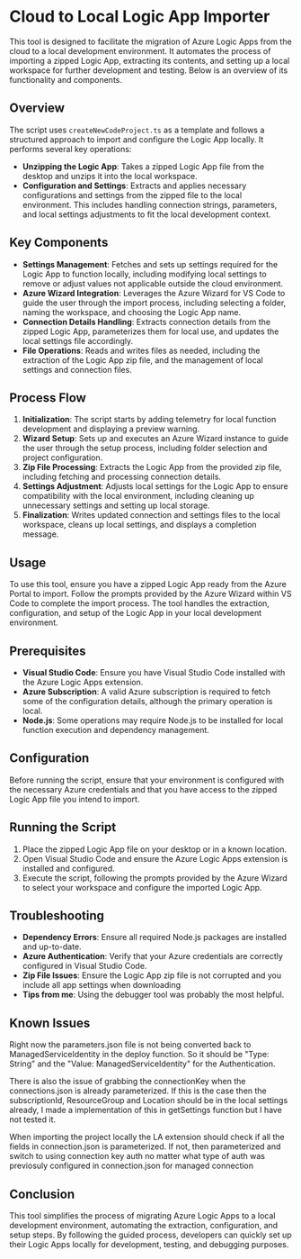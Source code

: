 # Cloud to Local Logic App Importer

This tool is designed to facilitate the migration of Azure Logic Apps from the cloud to a local development environment. It automates the process of importing a zipped Logic App, extracting its contents, and setting up a local workspace for further development and testing. Below is an overview of its functionality and components.

## Overview

The script uses `createNewCodeProject.ts` as a template and follows a structured approach to import and configure the Logic App locally. It performs several key operations:

- **Unzipping the Logic App**: Takes a zipped Logic App file from the desktop and unzips it into the local workspace.
- **Configuration and Settings**: Extracts and applies necessary configurations and settings from the zipped file to the local environment. This includes handling connection strings, parameters, and local settings adjustments to fit the local development context.

## Key Components

- **Settings Management**: Fetches and sets up settings required for the Logic App to function locally, including modifying local settings to remove or adjust values not applicable outside the cloud environment.
- **Azure Wizard Integration**: Leverages the Azure Wizard for VS Code to guide the user through the import process, including selecting a folder, naming the workspace, and choosing the Logic App name.
- **Connection Details Handling**: Extracts connection details from the zipped Logic App, parameterizes them for local use, and updates the local settings file accordingly.
- **File Operations**: Reads and writes files as needed, including the extraction of the Logic App zip file, and the management of local settings and connection files.

## Process Flow

1. **Initialization**: The script starts by adding telemetry for local function development and displaying a preview warning.
2. **Wizard Setup**: Sets up and executes an Azure Wizard instance to guide the user through the setup process, including folder selection and project configuration.
3. **Zip File Processing**: Extracts the Logic App from the provided zip file, including fetching and processing connection details.
4. **Settings Adjustment**: Adjusts local settings for the Logic App to ensure compatibility with the local environment, including cleaning up unnecessary settings and setting up local storage.
5. **Finalization**: Writes updated connection and settings files to the local workspace, cleans up local settings, and displays a completion message.

## Usage

To use this tool, ensure you have a zipped Logic App ready from the Azure Portal to import. Follow the prompts provided by the Azure Wizard within VS Code to complete the import process. The tool handles the extraction, configuration, and setup of the Logic App in your local development environment.
## Prerequisites

- **Visual Studio Code**: Ensure you have Visual Studio Code installed with the Azure Logic Apps extension.
- **Azure Subscription**: A valid Azure subscription is required to fetch some of the configuration details, although the primary operation is local.
- **Node.js**: Some operations may require Node.js to be installed for local function execution and dependency management.

## Configuration

Before running the script, ensure that your environment is configured with the necessary Azure credentials and that you have access to the zipped Logic App file you intend to import.

## Running the Script

1. Place the zipped Logic App file on your desktop or in a known location.
2. Open Visual Studio Code and ensure the Azure Logic Apps extension is installed and configured.
3. Execute the script, following the prompts provided by the Azure Wizard to select your workspace and configure the imported Logic App.

## Troubleshooting

- **Dependency Errors**: Ensure all required Node.js packages are installed and up-to-date.
- **Azure Authentication**: Verify that your Azure credentials are correctly configured in Visual Studio Code.
- **Zip File Issues**: Ensure the Logic App zip file is not corrupted and you include all app settings when downloading
- **Tips from me**: Using the debugger tool was probably the most helpful.

## Known Issues

Right now the parameters.json file is not being converted back to ManagedServiceIdentity in the deploy function. So it should be "Type: String" and the "Value: ManagedServiceIdentity" for the Authentication.

There is also the issue of grabbing the connectionKey when the connections.json is already parameterized. If this is the case then the subscriptionId, ResourceGroup and Location should be in the local settings already, I made a implementation of this in getSettings function but I have not tested it.

When importing the project locally the LA extension should check if all the fields in connection.json is parameterized. If not, then parameterized and switch to using connection key auth no matter what type of auth was previosuly configured in connection.json for managed connection

## Conclusion

This tool simplifies the process of migrating Azure Logic Apps to a local development environment, automating the extraction, configuration, and setup steps. By following the guided process, developers can quickly set up their Logic Apps locally for development, testing, and debugging purposes.